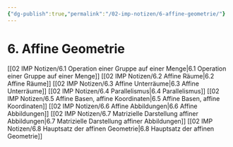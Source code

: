 ```yaml
---
{"dg-publish":true,"permalink":"/02-imp-notizen/6-affine-geometrie/"}
---
```


# 6. Affine Geometrie
[[02 IMP Notizen/6.1 Operation einer Gruppe auf einer Menge\|6.1 Operation einer Gruppe auf einer Menge]]
[[02 IMP Notizen/6.2 Affine Räume\|6.2 Affine Räume]]
[[02 IMP Notizen/6.3 Affine Unterräume\|6.3 Affine Unterräume]]
[[02 IMP Notizen/6.4 Parallelismus\|6.4 Parallelismus]]
[[02 IMP Notizen/6.5 Affine Basen, affine Koordinaten\|6.5 Affine Basen, affine Koordinaten]]
[[02 IMP Notizen/6.6 Affine Abbildungen\|6.6 Affine Abbildungen]]
[[02 IMP Notizen/6.7 Matrizielle Darstellung affiner Abbildungen\|6.7 Matrizielle Darstellung affiner Abbildungen]]
[[02 IMP Notizen/6.8 Hauptsatz der affinen Geometrie\|6.8 Hauptsatz der affinen Geometrie]]
